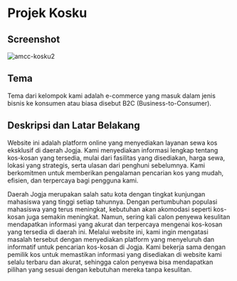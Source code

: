 # Projek Kosku 
## Screenshot
![amcc-kosku2](https://github.com/maiillll/Amcc/assets/171653379/e31864d3-f4fe-4a68-b8a2-6b9e406e1d33)
## Tema
Tema dari kelompok kami adalah e-commerce yang masuk dalam jenis bisnis ke konsumen atau biasa disebut B2C (Business-to-Consumer).

## Deskripsi dan Latar Belakang
Website ini adalah platform online yang menyediakan layanan sewa kos eksklusif di daerah Jogja. Kami menyediakan informasi lengkap tentang kos-kosan yang tersedia, mulai dari fasilitas yang disediakan, harga sewa, lokasi yang strategis, serta ulasan dari penghuni sebelumnya. Kami berkomitmen untuk memberikan pengalaman pencarian kos yang mudah, efisien, dan terpercaya bagi pengguna kami.

Daerah Jogja merupakan salah satu kota dengan tingkat kunjungan mahasiswa yang tinggi setiap tahunnya. Dengan pertumbuhan populasi mahasiswa yang terus meningkat, kebutuhan akan akomodasi seperti kos-kosan juga semakin meningkat. Namun, sering kali calon penyewa kesulitan mendapatkan informasi yang akurat dan terpercaya mengenai kos-kosan yang tersedia di daerah ini. Melalui website ini, kami ingin mengatasi masalah tersebut dengan menyediakan platform yang menyeluruh dan informatif untuk pencarian kos-kosan di Jogja. Kami bekerja sama dengan pemilik kos untuk memastikan informasi yang disediakan di website kami selalu terbaru dan akurat, sehingga calon penyewa bisa mendapatkan pilihan yang sesuai dengan kebutuhan mereka tanpa kesulitan.
